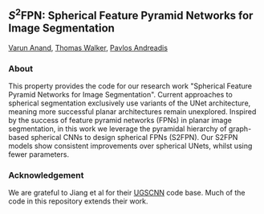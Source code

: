 ## $S^2$FPN: Spherical Feature Pyramid Networks for Image Segmentation
[Varun Anand](https://www.linkedin.com/in/varun-anand-ed), [Thomas Walker](https://www.linkedin.com/in/thomas-walker-983b091b1/), [Pavlos Andreadis](https://www.inf.ed.ac.uk/people/staff/Pavlos_Andreadis.html)

### About
This property provides the code for our research work "Spherical Feature Pyramid Networks for Image Segmentation". Current approaches to spherical segmentation exclusively use variants of the UNet architecture, meaning more successful planar architectures remain unexplored. Inspired by the success of feature pyramid networks (FPNs) in planar image segmentation, in this work we leverage the pyramidal hierarchy of graph-based spherical CNNs to design spherical FPNs (S2FPN). Our S2FPN
models show consistent improvements over spherical UNets, whilst using fewer parameters.

### Acknowledgement
We are grateful to Jiang et al for their [UGSCNN](https://github.com/maxjiang93/ugscnn) code base. Much of the code in this repository extends their work.

